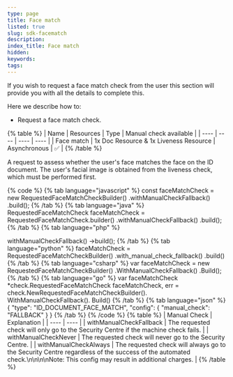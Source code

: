 ```yaml
---
type: page
title: Face match
listed: true
slug: sdk-facematch
description: 
index_title: Face match
hidden: 
keywords: 
tags: 
---
```


If you wish to request a face match check from the user this section will provide you with all the details to complete this. 

Here we describe how to:

- Request a face match check. 

{% table %}
| Name | Resources | Type | Manual check available | 
| ---- | ---- | ---- | ---- | 
| Face match | 1x Doc Resource & 1x Liveness Resource | Asynchronous | ✅ | 
{% /table %}

A request to assess whether the user's face matches the face on the ID document. The user's facial image is obtained from the liveness check, which must be performed first.

{% code %}
{% tab language="javascript" %}
const faceMatchCheck = new RequestedFaceMatchCheckBuilder()
    .withManualCheckFallback()
    .build();
{% /tab %}
{% tab language="java" %}
RequestedFaceMatchCheck faceMatchCheck = RequestedFaceMatchCheck.builder()
    .withManualCheckFallback()
    .build();
{% /tab %}
{% tab language="php" %}
<?php

$faceMatchCheck = (new RequestedFaceMatchCheckBuilder())
    ->withManualCheckFallback()
    ->build();
{% /tab %}
{% tab language="python" %}
faceMatchCheck = RequestedFaceMatchCheckBuilder()
    .with_manual_check_fallback()
    .build()
{% /tab %}
{% tab language="csharp" %}
var faceMatchCheck = new RequestedFaceMatchCheckBuilder()
    .WithManualCheckFallback()
    .Build();
{% /tab %}
{% tab language="go" %}
var faceMatchCheck *check.RequestedFaceMatchCheck
faceMatchCheck, err = check.NewRequestedFaceMatchCheckBuilder().
    WithManualCheckFallback().
    Build()
{% /tab %}
{% tab language="json" %}
{
    "type": "ID_DOCUMENT_FACE_MATCH",
    "config": {
        "manual_check": "FALLBACK"
    }
}
{% /tab %}
{% /code %}

{% table %}
| Manual Check | Explanation | 
| ---- | ---- | 
| withManualCheckFallback | The requested check will only go to the Security Centre if the machine check fails. | 
| withManualCheckNever | The requested check will never go to the Security Centre. | 
| withManualCheckAlways | The requested check will always go to the Security Centre regardless of the success of the automated check.\n\n\n\nNote: This config may result in additional charges. | 
{% /table %}